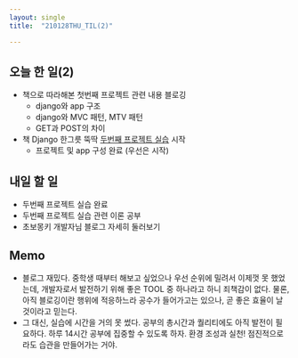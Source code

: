 ```yaml
---
layout: single
title:  "210128THU_TIL(2)"

---
```


## 오늘 한 일(2)

* 책으로 따라해본 첫번째 프로젝트 관련 내용 블로깅
  * django와 app 구조 
  * django와 MVC 패턴, MTV 패턴
  * GET과 POST의 차이
* 책 Django 한그릇 뚝딱 [두번째 프로젝트 실습](https://github.com/dev-iwin/RestaurantShare-with-Django.git) 시작
  * 프로젝트 및 app 구성 완료 (우선은 시작)

## 내일 할 일

* 두번째 프로젝트 실습 완료
* 두번째 프로젝트 실습 관련 이론 공부
* 초보몽키 개발자님 블로그 자세히 둘러보기

## Memo

* 블로그 재밌다. 중학생 때부터 해보고 싶었으나 우선 순위에 밀려서 이제껏 못 했었는데, 개발자로서 발전하기 위해 좋은 TOOL 중 하나라고 하니 죄책감이 없다. 물론, 아직 블로깅이란 행위에 적응하느라 공수가 들어가고는 있으나, 곧 좋은 효율이 날 것이라고 믿는다.
* 그 대신, 실습에 시간을 거의 못 썼다. 공부의 총시간과 퀄리티에도 아직 발전이 필요하다. 하루 14시간 공부에 집중할 수 있도록 하자. 환경 조성과 실천! 점진적으로라도 습관을 만들어가는 거야.